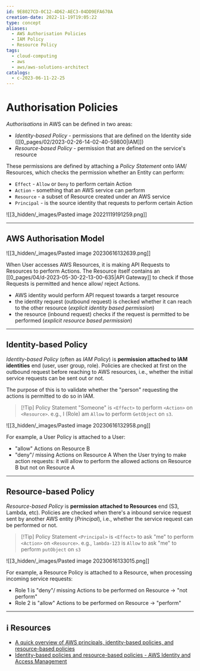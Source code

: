 ```yaml
---
id: 9E8027CD-0C12-4D62-AEC3-04DD9EFA670A
creation-date: 2022-11-19T19:05:22
type: concept
aliases:
  - AWS Authorisation Policies
  - IAM Policy
  - Resource Policy
tags:
  - cloud-computing
  - aws
  - aws/aws-solutions-architect
catalogs:
  - c-2023-06-11-22-25
---
```


# Authorisation Policies 

*Authorisations* in AWS can be defined in two areas: 
- *Identity-based Policy* - permissions that are defined on the Identity side ([[0_pages/02/2023-02-26-14-02-40-59800|IAM]])
- *Resource-based Policy* - permission that are defined on the service's resource

These permissions are defined by attaching a *Policy Statement* onto IAM/ Resources, which checks the permission whether an Entity can perform: 
- `Effect` - `Allow` or `Deny` to perform certain Action
- `Action` - something that an AWS service can perform
- `Resource` - a subset of Resource created under an AWS service
- `Principal` - is the source identity that requests to perform certain Action

![[3_hidden/_images/Pasted image 20221119191259.png]]

---
## AWS Authorisation Model

![[3_hidden/_images/Pasted image 20230616132639.png]]

When User accesses AWS Resources, it is making API Requests to Resources to perform Actions. The Resource itself contains an [[0_pages/04/d-2023-05-30-22-13-00-635|API Gateway]] to check if those Requests is permitted and hence allow/ reject Actions. 

- AWS identity would perform API request towards a target resource
- the identity request (outbound request) is checked whether it can reach to the other resource (*explicit identity based permission*)
- the resource (inbound request) checks if the request is permitted to be performed (*explicit resource based permission*)

---
## Identity-based Policy

*Identity-based Policy* (often as *IAM Policy*) is **permission attached to IAM identities** end (user, user group, role). Policies are checked at first on the outbound request before reaching to AWS resources, i.e., whether the initial service requests can be sent out or not. 

The purpose of this is to validate whether the "person" requesting the actions is permitted to do so in IAM.  

> [!Tip] Policy Statement
> "Someone" is `<Effect>` to perform `<Action>` on `<Resource>`.
> e.g.,  I (Role) am `Allow` to perform `GetObject` on `s3`.

![[3_hidden/_images/Pasted image 20230616132958.png]]

For example, a User Policy is attached to a User: 
- "allow" Actions on Resource B
- "deny"/ missing Actions on Resource A
When the User trying to make action requests: it will allow to perform the allowed actions on Resource B but not on Resource A


---
## Resource-based Policy

*Resource-based Policy* is **permission attached to Resources** end (S3, Lambda, etc). Policies are checked when there's a inbound service request sent by another AWS entity (*Principal*), i.e., whether the service request can be performed or not. 

> [!Tip] Policy Statement
> `<Principal>` is `<Effect>` to ask "me" to perform `<Action>` on `<Resource>`.
> e.g., `lambda-123` is `Allow` to ask "me" to perform `putObject` on `s3`

![[3_hidden/_images/Pasted image 20230616133015.png]]

For example, a Resource Policy is attached to a Resource, when processing incoming service requests:
- Role 1 is "deny"/ missing Actions to be performed on Resource → "not perform"
- Role 2 is "allow" Actions to be performed on Resource → "perform"

---
## ℹ️ Resources
- [A quick overview of AWS principals, identity-based policies, and resource-based policies](https://yehudacohen.substack.com/p/a-quick-overview-of-aws-principals)
- [Identity-based policies and resource-based policies - AWS Identity and Access Management](https://docs.aws.amazon.com/IAM/latest/UserGuide/access_policies_identity-vs-resource.html)